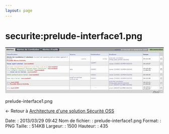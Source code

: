 ```yaml
---
layout: page
---
```


securite:prelude-interface1.png
===============================

[![prelude-interface1.png](../../assets/media/securite/prelude-interface1.png@cache=&w=900&h=261 "prelude-interface1.png")](../../assets/media/securite/prelude-interface1.png@cache= "Afficher le fichier original")

prelude-interface1.png

← Retour à [Architecture d'une solution Sécurité
OSS](../../securite/architecture-oss/start.html "securite:architecture-oss:start")

Date:
:   2013/03/29 09:42
Nom de fichier:
:   prelude-interface1.png
Format:
:   PNG
Taille:
:   514KB
Largeur:
:   1500
Hauteur:
:   435

